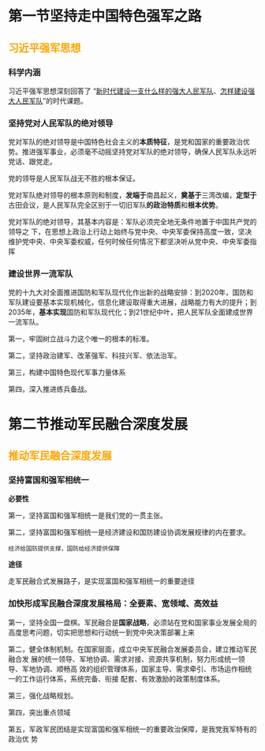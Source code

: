 # 第一节坚持走中国特色强军之路

## <font color=orange>习近平强军思想</font>

### 科学内涵

习近平强军思想深刻回答了 “<u>新时代建设一支什么样的强大人民军队</u>、<u>怎样建设强大人民军队</u>”的时代课题。

### 坚持党对人民军队的绝对领导

党对军队的绝对领导是中国特色社会主义的**本质特征**，是党和国家的重要政治优势。推进强军事业，必须毫不动摇坚持党对军队的绝对领导，确保人民军队永远听党话、跟党走。

党的领导是人民军队战无不胜的根本保证。

党对军队绝对领导的根本原则和制度，**发端于**南昌起义，**奠基于**三湾改编，**定型于**古田会议，是人民军队完全区别于一切旧军队**的政治特质**和**根本优势**。

党对军队的绝对领导，其基本内容是：军队必须完全地无条件地置于中国共产党的领导之 下，在思想上政治上行动上始终与党中央、中央军委保持高度一致，坚决维护党中央、中央军委权威，任何时候任何情况下都坚决听从党中央、中央军委指挥

### 建设世界一流军队

党的十九大对全面推进国防和军队现代化作出新的战略安排：到2020年，国防和军队建设要基本实现机械化，信息化建设取得重大进展，战略能力有大的提升；到2035年，**基本实现**国防和军队现代化；到21世纪中叶，把人民军队全面建成世界一流军队。

第一，牢固树立战斗力这个唯一的根本的标准。

第二，坚持政治建军、改革强军、科技兴军、依法治军。

第三，构建中国特色现代军事力量体系

第四，深入推进练兵备战。

# 第二节推动军民融合深度发展

## <font color=orange>推动军民融合深度发展</font>

### 坚持富国和强军相统一

**必要性**

第一，坚持富国和强军相统一是我们党的一贯主张。

第二，坚持富国和强军相统一是经济建设和国防建设协调发展规律的内在要求。

`经济给国防提供支撑，国防给经济提供保障`

**途径**

走军民融合式发展路子，是实现富国和强军相统一的重要途径

### 加快形成军民融合深度发展格局：全要素、宽领域、高效益

第一，坚持全国一盘棋。军民融合是**国家战略**，必须站在党和国家事业发展全局的高度思考问题，切实把思想和行动统一到党中央决策部署上来

第二，健全体制机制。在国家层面，成立中央军民融合发展委员会，建立推动军民融合发 展的统一领导、军地协调、需求对接、资源共享机制，努力形成统一领导、军地协调、顺畅高 效的组织管理体系，国家主导、需求牵引、市场运作相统一的工作运行体系，系统完备、衔接 配套、有效激励的政策制度体系。

第三，强化战略规划。

第四，突出重点领域

第五，军政军民团结是实现富国和强军相统一的重要政治保障，是我党我军特有的政治优 势